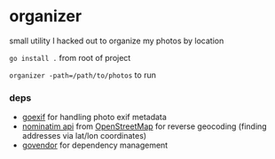 # organizer
small utility I hacked out to organize my photos by location

`go install .` from root of project

`organizer -path=/path/to/photos` to run


### deps

- [goexif](https://github.com/rwcarlsen/goexif) for handling photo exif metadata
- [nominatim api](http://wiki.openstreetmap.org/wiki/Nominatim) from [OpenStreetMap](https://www.openstreetmap.org/#map=5/51.500/-0.100) for reverse geocoding (finding addresses via lat/lon coordinates)
- [govendor](https://github.com/kardianos/govendor) for dependency management
